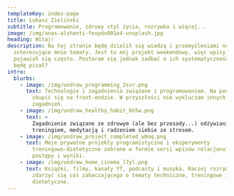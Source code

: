 ```yaml
---
templateKey: index-page
title: Łukasz Zieliński
subtitle: Programowanie, zdrowy styl życia, rozrywka i więcej...
image: /img/anas-alshanti-fexpdv001o4-unsplash.jpg
heading: Witaj!
description: Na tej stronie będę dzielił się wiedzą i przemyśleniami na
  interesujące mnie tematy. Jest to mój projekt weekendowy, więc wpisy nie będą
  pojawiał się często. Postaram się jednak zadbać o ich systematyczność. O czym
  będę pisał?
intro:
  blurbs:
    - image: /img/undraw_programming_2svr.png
      text: Technologie i zagadnienia związane z programowaniem. Na początku planuję
        skupić się na front-endzie. W przyszłości nie wykluczam innych
        zagadnień.
    - image: /img/undraw_healthy_habit_bh5w.png
      text: >
        Zagadnienie związane ze zdrowym (ale bez przesady...) odżywianiem,
        treningiem, medytacją i radzeniem siebie ze stresem.
    - image: /img/undraw_project_completed_w0oq.png
      text: Moje prywatne projekty programistyczne i eksperymenty
        treningowo-dietetyczne zebrane w formie serii wpisów relacjonujących
        postępy i wyniki.
    - image: /img/undraw_home_cinema_l7yl.png
      text: Książki, filmy, kanały YT, podcasty i muzyka. Raczej rozrywkowo, ale może
        zdarzyć się coś zahaczającego o tematy techniczne, treningowe i
        dietetyczne.
---
```

